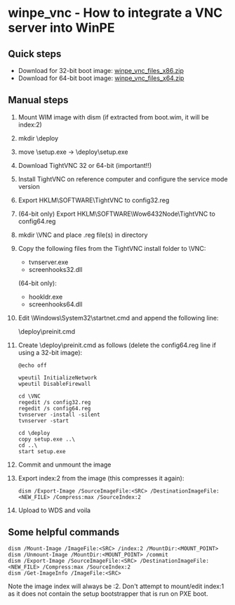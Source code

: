 winpe_vnc - How to integrate a VNC server into WinPE
====================================================

Quick steps
-----------

* Download for 32-bit boot image: [winpe_vnc_files_x86.zip](https://github.com/sjkingo/winpe_vnc/raw/master/winpe_vnc_files_x86.zip)
* Download for 64-bit boot image: [winpe_vnc_files_x64.zip](https://github.com/sjkingo/winpe_vnc/raw/master/winpe_vnc_files_x64.zip)

Manual steps
------------

1. Mount WIM image with dism (if extracted from boot.wim, it will be index:2)
2. mkdir \deploy
3. move \setup.exe -> \deploy\setup.exe
4. Download TightVNC 32 or 64-bit (important!!)
5. Install TightVNC on reference computer and configure the service mode version
6. Export HKLM\SOFTWARE\TightVNC to config32.reg
7. (64-bit only) Export HKLM\SOFTWARE\Wow6432Node\TightVNC to config64.reg
8. mkdir \VNC and place .reg file(s) in directory
9. Copy the following files from the TightVNC install folder to \VNC:

    * tvnserver.exe
    * screenhooks32.dll

     (64-bit only):
    * hookldr.exe
    * screenhooks64.dll

10. Edit \Windows\System32\startnet.cmd and append the following line:
    
    \deploy\preinit.cmd

11. Create \deploy\preinit.cmd as follows (delete the config64.reg line if using a 32-bit image):

    ```
    @echo off

    wpeutil InitializeNetwork
    wpeutil DisableFirewall

    cd \VNC
    regedit /s config32.reg
    regedit /s config64.reg
    tvnserver -install -silent
    tvnserver -start

    cd \deploy
    copy setup.exe ..\
    cd ..\
    start setup.exe
    ```

12. Commit and unmount the image
13. Export index:2 from the image (this compresses it again):

    `dism /Export-Image /SourceImageFile:<SRC> /DestinationImageFile:<NEW_FILE> /Compress:max /SourceIndex:2`

14. Upload to WDS and voila


Some helpful commands
---------------------

```
dism /Mount-Image /ImageFile:<SRC> /index:2 /MountDir:<MOUNT_POINT>
dism /Unmount-Image /MountDir:<MOUNT_POINT> /commit
dism /Export-Image /SourceImageFile:<SRC> /DestinationImageFile:<NEW_FILE> /Compress:max /SourceIndex:2
dism /Get-ImageInfo /ImageFile:<SRC>
```

Note the image index will always be :2. Don't attempt to mount/edit index:1 as
it does not contain the setup bootstrapper that is run on PXE boot.

